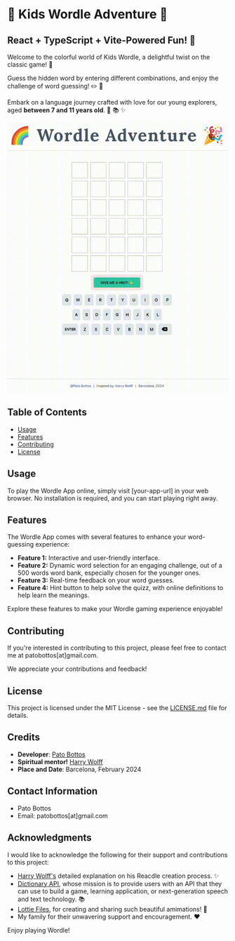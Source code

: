 # 🌈 Kids Wordle Adventure 🎉

## React + TypeScript + Vite-Powered Fun! 🚀

Welcome to the colorful world of Kids Wordle, a delightful twist on the classic game! 🌟

Guess the hidden word by entering different combinations, and enjoy the challenge of word guessing! ✏️ 🎈

Embark on a language journey crafted with love for our young explorers, aged **between 7 and 11 years old**. 🧒 📚 ✨

![Wordle Adventure Example](public/wordle_play.gif)

## Table of Contents

- [Usage](#usage)
- [Features](#features)
- [Contributing](#contributing)
- [License](#license)

## Usage

To play the Wordle App online, simply visit [your-app-url] in your web browser. No installation is required, and you can start playing right away.

## Features

The Wordle App comes with several features to enhance your word-guessing experience:

- **Feature 1:** Interactive and user-friendly interface.
- **Feature 2:** Dynamic word selection for an engaging challenge, out of a 500 words word bank, especially chosen for the younger ones.
- **Feature 3:** Real-time feedback on your word guesses.
- **Feature 4:** Hint button to help solve the quizz, with online definitions to help learn the meanings.

Explore these features to make your Wordle gaming experience enjoyable!

## Contributing

If you're interested in contributing to this project, please feel free to contact me at patobottos[at]gmail.com.

We appreciate your contributions and feedback!

## License

This project is licensed under the MIT License - see the [LICENSE.md](LICENSE.md) file for details.

## Credits

- **Developer**: [Pato Bottos](https://patobottos.vercel.app/)
- **Spiritual mentor!** [Harry Wolff](https://hswolff.com/)
- **Place and Date**: Barcelona, February 2024

## Contact Information

- Pato Bottos
- Email: patobottos[at]gmail.com

## Acknowledgments

I would like to acknowledge the following for their support and contributions to this project:

- [Harry Wolff's](https://www.youtube.com/watch?v=t_omcJmOQ_k) detailed explanation on his Reacdle creation process. ✨
- [Dictionary API](https://dictionaryapi.dev/), whose mission is to provide users with an API that they can use to build a game, learning application, or next-generation speech and text technology. 📚
- [Lottie Files](https://lottiefiles.com/), for creating and sharing such beautiful amimations! 🎉
- My family for their unwavering support and encouragement. ❤️

Enjoy playing Wordle!
